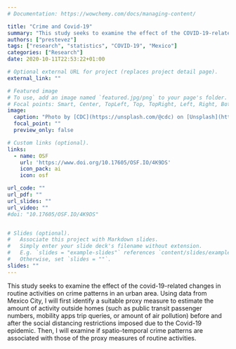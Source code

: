 ```yaml
---
# Documentation: https://wowchemy.com/docs/managing-content/

title: "Crime and Covid-19"
summary: "This study seeks to examine the effect of the COVID-19-related changes in routine activities on crime patterns in Mexico City."
authors: ["prestevez"]
tags: ["research", "statistics", "COVID-19", "Mexico"]
categories: ["Research"]
date: 2020-10-11T22:53:22+01:00

# Optional external URL for project (replaces project detail page).
external_link: ""

# Featured image
# To use, add an image named `featured.jpg/png` to your page's folder.
# Focal points: Smart, Center, TopLeft, Top, TopRight, Left, Right, BottomLeft, Bottom, BottomRight.
image:
  caption: "Photo by [CDC](https://unsplash.com/@cdc) on [Unsplash](https://unsplash.com/photos/w9KEokhajKw)"
  focal_point: ""
  preview_only: false

# Custom links (optional).
links:
  - name: OSF
    url: 'https://www.doi.org/10.17605/OSF.IO/4K9DS'
    icon_pack: ai
    icon: osf

url_code: ""
url_pdf: ""
url_slides: ""
url_video: ""
#doi: "10.17605/OSF.IO/4K9DS"


# Slides (optional).
#   Associate this project with Markdown slides.
#   Simply enter your slide deck's filename without extension.
#   E.g. `slides = "example-slides"` references `content/slides/example-slides.md`.
#   Otherwise, set `slides = ""`.
slides: ""
---
```


This study seeks to examine the effect of the covid-19-related changes in routine activities on crime patterns in an urban area. Using data from Mexico City, I will first identify a suitable proxy measure to estimate the amount of activity outside homes (such as public transit passenger numbers, mobility apps trip queries, or amount of air pollution) before and after the social distancing restrictions imposed due to the Covid-19 epidemic. Then, I will examine if spatio-temporal crime patterns are associated with those of the proxy measures of routine activities. 
